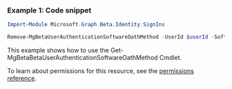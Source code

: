 ### Example 1: Code snippet

```powershellImport-Module Microsoft.Graph.Beta.Identity.SignIns

Remove-MgBetaUserAuthenticationSoftwareOathMethod -UserId $userId -SoftwareOathAuthenticationMethodId $softwareOathAuthenticationMethodId
```
This example shows how to use the Get-MgBetaBetaUserAuthenticationSoftwareOathMethod Cmdlet.
To learn about permissions for this resource, see the [permissions reference](/graph/permissions-reference).

